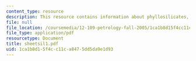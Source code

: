 ```yaml
---
content_type: resource
description: This resource contains information about phyllosilicates, and micas.
file: null
file_location: /coursemedia/12-109-petrology-fall-2005/1ca1b8d15f4cc11ca8475dd5da9e1d93_sheetsil1.pdf
file_type: application/pdf
resourcetype: Document
title: sheetsil1.pdf
uid: 1ca1b8d1-5f4c-c11c-a847-5dd5da9e1d93
---
```


